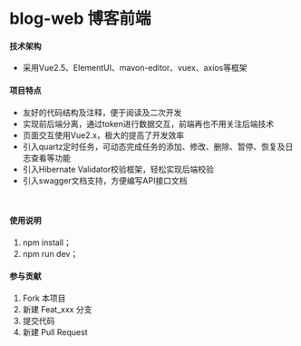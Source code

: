 # blog-web 博客前端

#### 技术架构
- 采用Vue2.5、ElementUI、mavon-editor、vuex、axios等框架

#### 项目特点
- 友好的代码结构及注释，便于阅读及二次开发
- 实现前后端分离，通过token进行数据交互，前端再也不用关注后端技术
- 页面交互使用Vue2.x，极大的提高了开发效率
- 引入quartz定时任务，可动态完成任务的添加、修改、删除、暂停、恢复及日志查看等功能
- 引入Hibernate Validator校验框架，轻松实现后端校验
- 引入swagger文档支持，方便编写API接口文档
<br>

#### 使用说明
1. npm install；
2. npm run dev；


#### 参与贡献

1. Fork 本项目
2. 新建 Feat_xxx 分支
3. 提交代码
4. 新建 Pull Request


